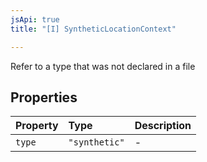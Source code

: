 ```yaml
---
jsApi: true
title: "[I] SyntheticLocationContext"

---
```

Refer to a type that was not declared in a file

## Properties

| Property | Type | Description |
| :------ | :------ | :------ |
| `type` | `"synthetic"` | - |
